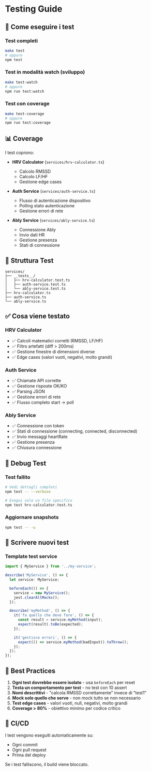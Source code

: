 # Testing Guide

## 🧪 Come eseguire i test

### Test completi
```bash
make test
# oppure
npm test
```

### Test in modalità watch (sviluppo)
```bash
make test-watch
# oppure
npm run test:watch
```

### Test con coverage
```bash
make test-coverage
# oppure
npm run test:coverage
```

## 📊 Coverage

I test coprono:
- **HRV Calculator** (`services/hrv-calculator.ts`)
  - Calcolo RMSSD
  - Calcolo LF/HF
  - Gestione edge cases

- **Auth Service** (`services/auth-service.ts`)
  - Flusso di autenticazione dispositivo
  - Polling stato autenticazione
  - Gestione errori di rete

- **Ably Service** (`services/ably-service.ts`)
  - Connessione Ably
  - Invio dati HR
  - Gestione presenza
  - Stati di connessione

## 🔧 Struttura Test

```
services/
├── __tests__/
│   ├── hrv-calculator.test.ts
│   ├── auth-service.test.ts
│   └── ably-service.test.ts
├── hrv-calculator.ts
├── auth-service.ts
└── ably-service.ts
```

## ✅ Cosa viene testato

### HRV Calculator
- ✅ Calcoli matematici corretti (RMSSD, LF/HF)
- ✅ Filtro artefatti (diff > 200ms)
- ✅ Gestione finestre di dimensioni diverse
- ✅ Edge cases (valori vuoti, negativi, molto grandi)

### Auth Service
- ✅ Chiamate API corrette
- ✅ Gestione risposte OK/KO
- ✅ Parsing JSON
- ✅ Gestione errori di rete
- ✅ Flusso completo start → poll

### Ably Service
- ✅ Connessione con token
- ✅ Stati di connessione (connecting, connected, disconnected)
- ✅ Invio messaggi heartRate
- ✅ Gestione presenza
- ✅ Chiusura connessione

## 🐛 Debug Test

### Test fallito
```bash
# Vedi dettagli completi
npm test -- --verbose

# Esegui solo un file specifico
npm test hrv-calculator.test.ts
```

### Aggiornare snapshots
```bash
npm test -- -u
```

## 📝 Scrivere nuovi test

### Template test service
```typescript
import { MyService } from '../my-service';

describe('MyService', () => {
  let service: MyService;

  beforeEach(() => {
    service = new MyService();
    jest.clearAllMocks();
  });

  describe('myMethod', () => {
    it('fa quello che deve fare', () => {
      const result = service.myMethod(input);
      expect(result).toBe(expected);
    });

    it('gestisce errori', () => {
      expect(() => service.myMethod(badInput)).toThrow();
    });
  });
});
```

## 🎯 Best Practices

1. **Ogni test dovrebbe essere isolato** - usa `beforeEach` per reset
2. **Testa un comportamento per test** - no test con 10 assert
3. **Nomi descrittivi** - "calcola RMSSD correttamente" invece di "test1"
4. **Mock solo quello che serve** - non mock tutto se non necessario
5. **Test edge cases** - valori vuoti, null, negativi, molto grandi
6. **Coverage > 80%** - obiettivo minimo per codice critico

## 🚀 CI/CD

I test vengono eseguiti automaticamente su:
- Ogni commit
- Ogni pull request
- Prima del deploy

Se i test falliscono, il build viene bloccato.

